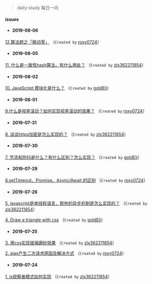 
 > daily-study 每日一问
#### issues
* #### 2019-08-06
 [12.算法题之「移动零」](https://github.com/zlx362211854/daily-study/issues/31) （`Created by` [roxy0724](https://github.com/roxy0724)）

* #### 2019-08-05
 [11. 什么是一致性hash算法，有什么用处？](https://github.com/zlx362211854/daily-study/issues/30) （`Created by` [zlx362211854](https://github.com/zlx362211854)）

* #### 2019-08-02
 [10. JavaScript 模块化是什么？](https://github.com/zlx362211854/daily-study/issues/28) （`Created by` [goldEli](https://github.com/goldEli)）

* #### 2019-08-01
 [9.什么是视差滚动？如何实现视差滚动的效果？](https://github.com/zlx362211854/daily-study/issues/27) （`Created by` [roxy0724](https://github.com/roxy0724)）

* #### 2019-07-31
 [8. 谈谈https加密是怎么实现的？](https://github.com/zlx362211854/daily-study/issues/25) （`Created by` [zlx362211854](https://github.com/zlx362211854)）

* #### 2019-07-30
 [7. 节流和防抖是什么？有什么区别？怎么实现？](https://github.com/zlx362211854/daily-study/issues/24) （`Created by` [goldEli](https://github.com/goldEli)）

* #### 2019-07-29
 [6.setTimeout、Promise、Async/Await 的区别](https://github.com/zlx362211854/daily-study/issues/23) （`Created by` [roxy0724](https://github.com/roxy0724)）

* #### 2019-07-26
 [5. javascript是单线程语言，那他的异步机制是怎么实现的？](https://github.com/zlx362211854/daily-study/issues/22) （`Created by` [zlx362211854](https://github.com/zlx362211854)）

 [4. Draw a triangle with css](https://github.com/zlx362211854/daily-study/issues/18) （`Created by` [goldEli](https://github.com/goldEli)）

* #### 2019-07-25
 [3. 用css实现玻璃磨砂效果](https://github.com/zlx362211854/daily-study/issues/4) （`Created by` [zlx362211854](https://github.com/zlx362211854)）

 [2. ajax产生二次请求原因及解决方式](https://github.com/zlx362211854/daily-study/issues/3) （`Created by` [roxy0724](https://github.com/roxy0724)）

* #### 2019-07-24
 [1. js观察者模式如何实现](https://github.com/zlx362211854/daily-study/issues/1) （`Created by` [zlx362211854](https://github.com/zlx362211854)）
